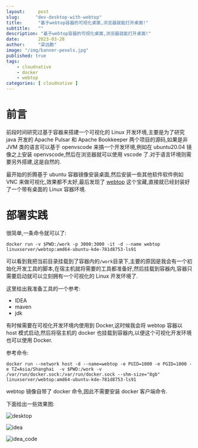 ```yaml
---
layout:     post 
slug:      "dev-desktop-with-webtop"
title:      "基于webtop容器的可视化桌面,浏览器就能打开桌面!"
subtitle:   ""
description: "基于webtop容器的可视化桌面,浏览器就能打开桌面!"
date:       2023-03-28
author:     "梁远鹏"
image: "/img/banner-pexels.jpg"
published: true
tags:
    - cloudnative 
    - docker
    - webtop
categories: [ cloudnative ]
---
```



# 前言    

前段时间研究过基于容器来搭建一个可视化的 Linux 开发环境,主要是为了研究 java 开发的 Apache Pulsar 和 Apache Bookkeeper 两个项目的源码,如果是非 JVM 类的语言可以基于 openvscode 来搞一个开发环境,例如在 ubuntu20.04 镜像之上安装 openvscode,然后在浏览器就可以使用 vscode 了.对于语言环境则需要另外搭建,这是自然的. 

最开始的折腾基于 ubuntu 容器镜像安装桌面,然后安装一些其他软件软件例如 VNC 来做可视化,效果都不太好,最后发现了 [webtop](https://docs.linuxserver.io/images/docker-webtop) 这个宝藏,直接就已经封装好了一个带有桌面的 Linux 容器环境.


# 部署实践

很简单,一条命令就可以了:

```shell
docker run -v $PWD:/work -p 3000:3000 -it -d --name webtop linuxserver/webtop:amd64-ubuntu-kde-781d8753-ls91
```  

可以看到我把当前目录挂载到了容器内的`/work`目录下,主要的原因是我会有一个初始化开发工具的脚本,在宿主机就将需要的工具都准备好,然后挂载到容器内,容器只需要启动就可以立刻拥有一个可视化的 Linux 开发环境了.

这里给出我准备工具的一个参考:

- IDEA
- maven
- jdk


有时候需要在可视化开发环境内使用到 Docker,这时候我会将 webtop 容器以 host 模式启动,然后将宿主机的 docker 也挂载到容器内,以便这个可视化开发环境也可以使用 Docker.

参考命令:  

```shell
docker run --network host -d --name=webtop -e PUID=1000 -e PGID=1000 -e TZ=Asia/Shanghai  -v $PWD:/work -v /var/run/docker.sock:/var/run/docker.sock --shm-size="8gb"   linuxserver/webtop:amd64-ubuntu-kde-781d8753-ls91
```  

webtop 镜像自带了 docker 命令,因此不需要安装 docker 客户端命令.  

下面给出一些效果图:

![desktop](/img/webtop/desktop.png)  

![idea](/img/webtop/idea.png)  

![idea_code](/img/webtop/idea_code.png)